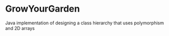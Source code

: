 # GrowYourGarden
Java implementation of designing a class hierarchy that uses polymorphism and 2D arrays
